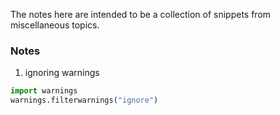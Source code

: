 The notes here are intended to be a collection of snippets from miscellaneous topics.

### Notes

1. ignoring warnings  
```python
import warnings
warnings.filterwarnings("ignore")
```
